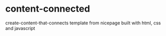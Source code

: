 # content-connected
create-content-that-connects template from nicepage  built with html, css and javascript
